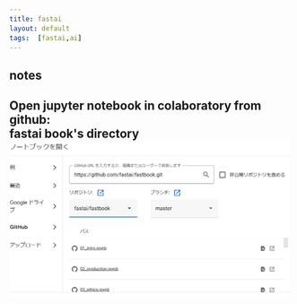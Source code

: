 ```yaml
---
title: fastai
layout: default
tags:  [fastai,ai]
---
```


## notes

Open jupyter notebook in colaboratory from github:<br>
fastai book's directory<br>
<img src="/assets/pic/111.PNG" width="500" alt=""><br>
---
